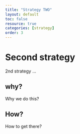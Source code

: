 ```yaml
---
title: "Strategy TWO"
layout: default
toc: false
resource: true 
categories: [strategy] 
order: 3
---
```


# Second strategy
2nd strategy ...

## why?
Why we do this?

## How?
How to get there?
